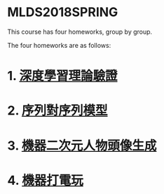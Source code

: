 # MLDS2018SPRING
This course has four homeworks, group by group.

The four homeworks are as follows:

# 1. [深度學習理論驗證](https://github.com/JasonYao81000/MLDS2018SPRING/tree/master/hw1)

# 2. [序列對序列模型](https://github.com/JasonYao81000/MLDS2018SPRING/tree/master/hw2)

# 3. [機器二次元人物頭像生成](https://github.com/JasonYao81000/MLDS2018SPRING/tree/master/hw3)

# 4. [機器打電玩](https://github.com/JasonYao81000/MLDS2018SPRING/tree/master/hw4)
